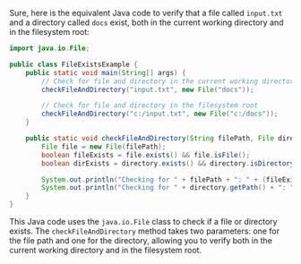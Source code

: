  Sure, here is the equivalent Java code to verify that a file called `input.txt` and a directory called `docs` exist, both in the current working directory and in the filesystem root:

```java
import java.io.File;

public class FileExistsExample {
    public static void main(String[] args) {
        // Check for file and directory in the current working directory
        checkFileAndDirectory("input.txt", new File("docs"));

        // Check for file and directory in the filesystem root
        checkFileAndDirectory("c:/input.txt", new File("c:/docs"));
    }

    public static void checkFileAndDirectory(String filePath, File directory) {
        File file = new File(filePath);
        boolean fileExists = file.exists() && file.isFile();
        boolean dirExists = directory.exists() && directory.isDirectory();

        System.out.println("Checking for " + filePath + ": " + (fileExists ? "Exists" : "Does not exist"));
        System.out.println("Checking for " + directory.getPath() + ": " + (dirExists ? "Exists" : "Does not exist"));
    }
}
```

This Java code uses the `java.io.File` class to check if a file or directory exists. The `checkFileAndDirectory` method takes two parameters: one for the file path and one for the directory, allowing you to verify both in the current working directory and in the filesystem root.
